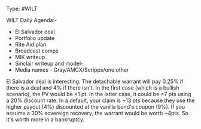 Type: #WILT 

WILT
Daily Agenda:-
- El Salvador deal
- Portfolio update
- Rite Aid plan
- Broadcast comps
- MIK writeup 
- Sinclair writeup and model- 
- Media names - Gray/AMCX/Scripps/one other

 


El Salvador deal is interesting. The detachable warrant will pay 0.25% if there is a deal and 4% if there isn't. In the first case (which is a bullish scenario), the PV would be <1 pt. In the latter case, it could be >7 pts using a 20% discount rate. In a default, your claim is ~13 pts because they use the higher payout (4%) discounted at the vanilla bond's coupon (9%). If you assume a 30% sovereign recovery, the warrant would be worth ~4pts. So it's worth more in a bankruptcy. 